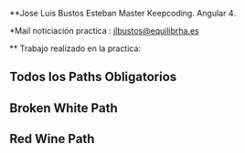 

**Jose Luis Bustos Esteban Master Keepcoding. Angular 4.

*Mail noticiación practica : jlbustos@equilibrha.es 

** Trabajo realizado en la practica:

## Todos los Paths Obligatorios
## Broken White Path  
## Red Wine Path



